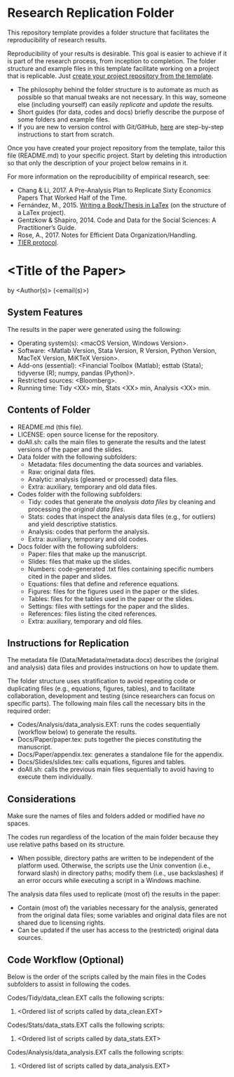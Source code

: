 # Research Replication Folder

This repository template provides a folder structure that facilitates the reproducibility of research results.

Reproducibility of your results is desirable. This goal is easier to achieve if it is part of the research process, from inception to completion. The folder structure and example files in this template facilitate working on a project that is replicable. Just [create your project repository from the template](https://docs.github.com/en/repositories/creating-and-managing-repositories/creating-a-repository-from-a-template#creating-a-repository-from-a-template).
- The philosophy behind the folder structure is to automate as much as possible so that manual tweaks are not necessary. In this way, someone else (including yourself) can easily *replicate* and *update* the results.
- Short guides (for data, codes and docs) briefly describe the purpose of some folders and example files.
- If you are new to version control with Git/GitHub, [here](https://github.com/pavelsolis/Git-GitHub-Primer) are step-by-step instructions to start from scratch.

Once you have created your project repository from the template, tailor this file (README.md) to your specific project. Start by deleting this introduction so that only the description of your project below remains in it.

For more information on the reproducibility of empirical research, see:
- Chang & Li, 2017. A Pre-Analysis Plan to Replicate Sixty Economics Papers That Worked Half of the Time.
- Fernández, M., 2015. [Writing a Book/Thesis in LaTex](https://youtu.be/Qjp-a2uZWZc?list=PLOxllPK04FfH5HHUlDPPyUGG-VvPWM5xT) (on the structure of a LaTex project).
- Gentzkow & Shapiro, 2014. Code and Data for the Social Sciences: A Practitioner’s Guide.
- Rose, A., 2017. Notes for Efficient Data Organization/Handling.
- [TIER protocol](http://www.projecttier.org/tier-protocol/).


# \<Title of the Paper\>

by \<Author(s)\> (\<email(s)\>)


## System Features
The results in the paper were generated using the following:
- Operating system(s): 	\<macOS Version, Windows Version\>.
- Software: 		\<Matlab Version, Stata Version, R Version, Python Version, MacTeX Version, MiKTeX Version\>.
- Add-ons (essential): 	\<Financial Toolbox (Matlab); esttab (Stata); tidyverse (R); numpy, pandas (Python)\>.
- Restricted sources: 	\<Bloomberg\>.
- Running time: 	Tidy \<XX\> min, Stats \<XX\> min, Analysis \<XX\> min.


## Contents of Folder
- README.md (this file).
- LICENSE: open source license for the repository.
- doAll.sh: calls the main files to generate the results and the latest versions of the paper and the slides.
- Data folder with the following subfolders:
	- Metadata: files documenting the data sources and variables.
	- Raw: original data files.
	- Analytic: analysis (gleaned or processed) data files.
	- Extra: auxiliary, temporary and old data files.
- Codes folder with the following subfolders:
	- Tidy: codes that generate the *analysis data files* by cleaning and processing the *original data files*.
	- Stats: codes that inspect the analysis data files (e.g., for outliers) and yield descriptive statistics.
	- Analysis: codes that perform the analysis.
	- Extra: auxiliary, temporary and old codes.
- Docs folder with the following subfolders:
	- Paper: files that make up the manuscript.
	- Slides: files that make up the slides.
	- Numbers: code-generated .txt files containing specific numbers cited in the paper and slides.
	- Equations: files that define and reference equations.
	- Figures: files for the figures used in the paper or the slides.
	- Tables: files for the tables used in the paper or the slides.
	- Settings: files with settings for the paper and the slides.
	- References: files listing the cited references.
	- Extra: auxiliary, temporary and old files.


## Instructions for Replication
The metadata file (Data/Metadata/metadata.docx) describes the (original and analysis) data files and provides instructions on how to update them.

The folder structure uses stratification to avoid repeating code or duplicating files (e.g., equations, figures, tables), and to facilitate collaboration, development and testing (since researchers can focus on specific parts). The following main files call the necessary bits in the required order:
- Codes/Analysis/data_analysis.EXT: runs the codes sequentially (workflow below) to generate the results.
- Docs/Paper/paper.tex: puts together the pieces constituting the manuscript.
- Docs/Paper/appendix.tex: generates a standalone file for the appendix.
- Docs/Slides/slides.tex: calls equations, figures and tables.
- doAll.sh: calls the previous main files sequentially to avoid having to execute them individually.


## Considerations
Make sure the names of files and folders added or modified have *no* spaces.

The codes run regardless of the location of the main folder because they use relative paths based on its structure.
- When possible, directory paths are written to be independent of the platform used. Otherwise, the scripts use the Unix convention (i.e., forward slash) in directory paths; modify them (i.e., use backslashes) if an error occurs while executing a script in a Windows machine.

The analysis data files used to replicate (most of) the results in the paper:
- Contain (most of) the variables necessary for the analysis, generated from the original data files; some variables and original data files are not shared due to licensing rights.
- Can be updated if the user has access to the (restricted) original data sources.


## Code Workflow (Optional)
Below is the order of the scripts called by the main files in the Codes subfolders to assist in following the codes.

Codes/Tidy/data_clean.EXT calls the following scripts:
1. \<Ordered list of scripts called by data_clean.EXT\>

Codes/Stats/data_stats.EXT calls the following scripts:
1. \<Ordered list of scripts called by data_stats.EXT\>

Codes/Analysis/data_analysis.EXT calls the following scripts:
1. \<Ordered list of scripts called by data_analysis.EXT\>

